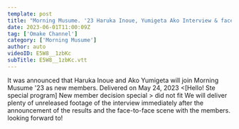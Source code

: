 ```yaml
---
template: post
title: "Morning Musume. '23 Haruka Inoue, Yumigeta Ako Interview & face-to-face after announcement of acceptance"
date: 2023-06-01T11:00:09Z
tag: ['Omake Channel']
category: ['Morning Musume']
author: auto 
videoID: E5W8__1zbKc
subTitle: E5W8__1zbKc.vtt
---
```

It was announced that Haruka Inoue and Ako Yumigeta will join Morning Musume '23 as new members.
Delivered on May 24, 2023 <[Hello! Ste special program] New member decision special > did not fit
We will deliver plenty of unreleased footage of the interview immediately after the announcement of the results and the face-to-face scene with the members.
looking forward to!
